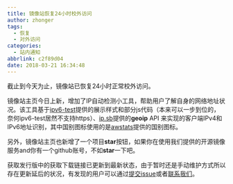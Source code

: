 ```yaml
---
title: 镜像站恢复24小时校外访问
author: zhonger
tags:
  - 恢复
  - 对外访问
categories:
  - 站内通知
abbrlink: c2f89d04
date: 2018-03-21 16:34:48
---
```


截止到今天为止，镜像站已恢复24小时正常校外访问。

镜像站主页今日上新，增加了IP自动检测小工具，帮助用户了解自身的网络地址状况。该工具基于[ipv6-test](http://ipv6-test.com)提供的展示样式和部分js代码（本来可以一步到位的，奈何ipv6-test居然不支持https）、[ip.sb](https://ip.sb)提供的**geoip** API 来实现的客户端IPv4和IPv6地址识别，其中国别图标使用的是[awstats](http://www.awstas.org)提供的国别图标。

另外，镜像站主页也新增了一个项目**star**按钮，如果你在使用我们提供的开源镜像服务and你有一个github账号，不如**star**一下吧。


获取发行版中的获取下载链接已更新到最新状态，由于暂时还是手动维护方式所以存在更新延后的状况，有发现的用户可以通过[提交issue](https://github.com/shuopensourcecommunity/mirrors.shuosc.org/issues/new)或者[联系我们](https://t.me/joinchat/ErK1eQ6s9-axpVr75Oiwww)。